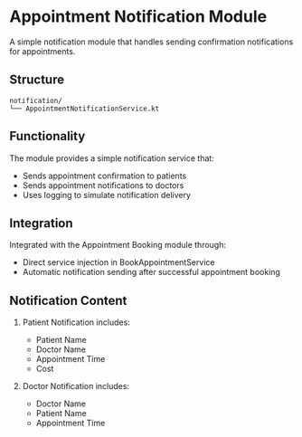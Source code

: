 # Appointment Notification Module

A simple notification module that handles sending confirmation notifications for appointments.

## Structure

```
notification/
└── AppointmentNotificationService.kt
```

## Functionality

The module provides a simple notification service that:
- Sends appointment confirmation to patients
- Sends appointment notifications to doctors
- Uses logging to simulate notification delivery

## Integration

Integrated with the Appointment Booking module through:
- Direct service injection in BookAppointmentService
- Automatic notification sending after successful appointment booking

## Notification Content

1. Patient Notification includes:
   - Patient Name
   - Doctor Name
   - Appointment Time
   - Cost

2. Doctor Notification includes:
   - Doctor Name
   - Patient Name
   - Appointment Time